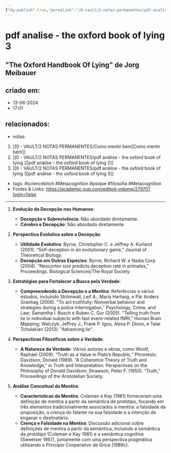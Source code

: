 ```yaml
---
{"dg-publish":true,"permalink":"/0-vault/2-notas-permanentes/pdf-analise-the-oxford-book-of-lying-3/","tags":["sciencebitch","Metacognition","psique","filosofia"],"dgHomeLink":true,"dgShowLocalGraph":true,"dgShowFileTree":true,"dgEnableSearch":true,"noteIcon":""}
---
```


# pdf analise - the oxford book of lying 3
## "The Oxford Handbook Of Lying" de Jorg Meibauer 
## criado em: 
- 13-06-2024
- 17:01
## relacionados:
- notas:
1. [[0 - VAULT/2 NOTAS PERMANENTES/Como mentir bem\|Como mentir bem]]
2. [[0 - VAULT/2 NOTAS PERMANENTES/pdf análise - the oxford book of lying 2\|pdf análise - the oxford book of lying 2]]
3. [[0 - VAULT/2 NOTAS PERMANENTES/pdf análise - the oxford book of lying 3\|pdf análise - the oxford book of lying 3]]
- tags: #sciencebitch #Metacognition #psique #filosofia #Metacognition 
- Fontes & Links: https://academic.oup.com/edited-volume/27970?login=false

---
1. **Evolução da Decepção nos Humanos**:
   - **Decepção e Sobrevivência**: Não abordado diretamente.
   - **Cérebro e Decepção**: Não abordado diretamente.

2. **Perspectiva Evolutiva sobre a Decepção**:
   - **Utilidade Evolutiva**: Byrne, Christopher C. e Jeffrey A. Kurland (2001). “Self-deception in an evolutionary game,” Journal of Theoretical Biology.
   - **Decepção em Outras Espécies**: Byrne, Richard W. e Nadia Corp (2004). “Neocortex size predicts deception rate in primates,” Proceedings. Biological Sciences/The Royal Society.

3. **Estratégias para Fortalecer a Busca pela Verdade**:
   - **Compreendendo a Decepção e a Mentira**: Referências a vários estudos, incluindo Strömwall, Leif A., Maria Hartwig, e Pär Anders Granhag (2006). "To act truthfully: Nonverbal behavior and strategies during a police interrogation," Psychology, Crime, and Law; Samantha I. Busch e Ruben C. Gur (2005). "Telling truth from lie in individual subjects with fast event-related fMRI," Human Brain Mapping; Walczyk, Jeffrey J., Frank P. Igou, Alexa P. Dixon, e Talar Tcholakian (2013). "Advancing lie".

4. **Perspectivas Filosóficas sobre a Verdade**:
   - **A Natureza da Verdade**: Vários autores e obras, como Woolf, Raphael (2009). “Truth as a Value in Plato’s Republic,” Phronesis; Davidson, Donald (1989). “A Coherence Theory of Truth and Knowledge,” in Truth and Interpretation: Perspectives on the Philosophy of Donald Davidson; Strawson, Peter F. (1950). “Truth,” Proceedings of the Aristotelian Society.

5. **Análise Conceitual da Mentira**:
   - **Características da Mentira**: Coleman e Kay (1981) forneceram uma definição de mentira a partir da semântica de protótipo, focando em três elementos tradicionalmente associados à mentira: a falsidade da proposição, a crença do falante na sua falsidade e a intenção de enganar o destinatário.
   - **Crença e Falsidade na Mentira**: Discussão adicional sobre definições de mentira a partir da semântica, incluindo a semântica de protótipo (Coleman e Kay 1981) e a semântica cognitiva (Sweetser 1987), juntamente com uma perspectiva pragmática utilizando o Princípio Cooperativo de Grice (1989c).